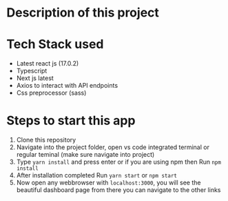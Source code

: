 # Description of this project

# Tech Stack used

- Latest react js (17.0.2)
- Typescript
- Next js latest
- Axios to interact with API endpoints
- Css preprocessor (sass)

# Steps to start this app

1. Clone this repository
2. Navigate into the project folder, open vs code integrated terminal or regular teminal (make sure navigate into project)
3. Type `yarn install` and press enter or if you are using npm then Run `npm install`
4. After installation completed Run `yarn start` or `npm start`
5. Now open any webbrowser with `localhost:3000`, you will see the beautiful dashboard page from there you can navigate to the other links
